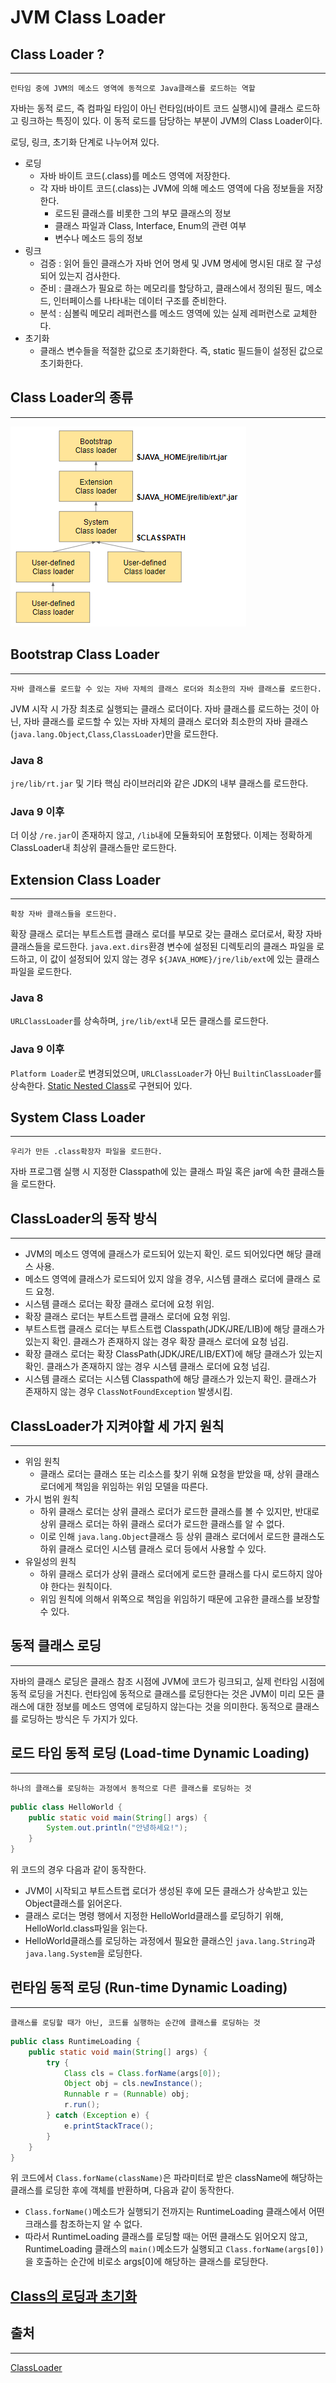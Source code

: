 # JVM Class Loader

## Class Loader ?
---
```
런타임 중에 JVM의 메소드 영역에 동적으로 Java클래스를 로드하는 역할
```
자바는 동적 로드, 즉 컴파일 타임이 아닌 런타임(바이트 코드 실행시)에 클래스 로드하고 링크하는 특징이 있다. 이 동적 로드를 담당하는 부분이 JVM의 Class Loader이다.

로딩, 링크, 초기화 단계로 나누어져 있다.

- 로딩
  - 자바 바이트 코드(.class)를 메소드 영역에 저장한다.
  - 각 자바 바이트 코드(.class)는 JVM에 의해 메소드 영역에 다음 정보들을 저장한다.
    - 로드된 클래스를 비롯한 그의 부모 클래스의 정보
    - 클래스 파일과 Class, Interface, Enum의 관련 여부
    - 변수나 메소드 등의 정보
- 링크
  - 검증 : 읽어 들인 클래스가 자바 언어 명세 및 JVM 명세에 명시된 대로 잘 구성되어 있는지 검사한다.
  - 준비 : 클래스가 필요로 하는 메모리를 할당하고, 클래스에서 정의된 필드, 메소드, 인터페이스를 나타내는 데이터 구조를 준비한다.
  - 분석 : 심볼릭 메모리 레퍼런스를 메소드 영역에 있는 실제 레퍼런스로 교체한다.
- 초기화
  - 클래스 변수들을 적절한 값으로 초기화한다. 즉, static 필드들이 설정된 값으로 초기화한다.

## Class Loader의 종류
---
![class_loader](../img/class_loader.png)

## Bootstrap Class Loader
---
```
자바 클래스를 로드할 수 있는 자바 자체의 클래스 로더와 최소한의 자바 클래스를 로드한다.
```
JVM 시작 시 가장 최초로 실행되는 클래스 로더이다. 자바 클래스를 로드하는 것이 아닌, 자바 클래스를 로드할 수 있는 자바 자체의 클래스 로더와 최소한의 자바 클래스(`java.lang.Object`,`Class`,`ClassLoader`)만을 로드한다.

### Java 8
`jre/lib/rt.jar` 및 기타 핵심 라이브러리와 같은 JDK의 내부 클래스를 로드한다.

### Java 9 이후
더 이상 `/re.jar`이 존재하지 않고, `/lib`내에 모듈화되어 포함됐다. 이제는 정확하게 ClassLoader내 최상위 클래스들만 로드한다.

## Extension Class Loader
---
```
확장 자바 클래스들을 로드한다.
```
확장 클래스 로더는 부트스트랩 클래스 로더를 부모로 갖는 클래스 로더로서, 확장 자바 클래스들을 로드한다. `java.ext.dirs`환경 변수에 설정된 디렉토리의 클래스 파일을 로드하고, 이 값이 설정되어 있지 않는 경우 `${JAVA_HOME}/jre/lib/ext`에 있는 클래스 파일을 로드한다.

### Java 8
`URLClassLoader`를 상속하며, `jre/lib/ext`내 모든 클래스를 로드한다.

### Java 9 이후
`Platform Loader`로 변경되었으며, `URLClassLoader`가 아닌 `BuiltinClassLoader`를 상속한다. [Static Nested Class](/Java/Nested%20Class.md)로 구현되어 있다.

## System Class Loader
---
```
우리가 만든 .class확장자 파일을 로드한다.
```
자바 프로그램 실행 시 지정한 Classpath에 있는 클래스 파일 혹은 jar에 속한 클래스들을 로드한다.

## ClassLoader의 동작 방식
---
- JVM의 메소드 영역에 클래스가 로드되어 있는지 확인. 로드 되어있다면 해당 클래스 사용.
- 메소드 영역에 클래스가 로드되어 있지 않을 경우, 시스템 클래스 로더에 클래스 로드 요청.
- 시스템 클래스 로더는 확장 클래스 로더에 요청 위임.
- 확장 클래스 로더는 부트스트랩 클래스 로더에 요청 위임.
- 부트스트랩 클래스 로더는 부트스트랩 Classpath(JDK/JRE/LIB)에 해당 클래스가 있는지 확인. 클래스가 존재하지 않는 경우 확장 클래스 로더에 요청 넘김.
- 확장 클래스 로더는 확장 ClassPath(JDK/JRE/LIB/EXT)에 해당 클래스가 있는지 확인. 클래스가 존재하지 않는 경우 시스템 클래스 로더에 요청 넘김.
- 시스템 클래스 로더는 시스템 Classpath에 해당 클래스가 있는지 확인. 클래스가 존재하지 않는 경우 `ClassNotFoundException` 발생시킴.

## ClassLoader가 지켜야할 세 가지 원칙
---
- 위임 원칙
  - 클래스 로더는 클래스 또는 리소스를 찾기 위해 요청을 받았을 때, 상위 클래스 로더에게 책임을 위임하는 위임 모델을 따른다.
- 가시 범위 원칙
  - 하위 클래스 로더는 상위 클래스 로더가 로드한 클래스를 볼 수 있지만, 반대로 상위 클래스 로더는 하위 클래스 로더가 로드한 클래스를 알 수 없다.
  - 이로 인해 `java.lang.Object`클래스 등 상위 클래스 로더에서 로드한 클래스도 하위 클래스 로더인 시스템 클래스 로더 등에서 사용할 수 있다.
- 유일성의 원칙
  - 하위 클래스 로더가 상위 클래스 로더에게 로드한 클래스를 다시 로드하지 않아야 한다는 원칙이다.
  - 위임 원칙에 의해서 위쪽으로 책임을 위임하기 때문에 고유한 클래스를 보장할 수 있다.

## 동적 클래스 로딩
---
자바의 클래스 로딩은 클래스 참조 시점에 JVM에 코드가 링크되고, 실제 런타임 시점에 동적 로딩을 거친다. 런타임에 동적으로 클래스를 로딩한다는 것은 JVM이 미리 모든 클래스에 대한 정보를 메소드 영역에 로딩하지 않는다는 것을 의미한다. 동적으로 클래스를 로딩하는 방식은 두 가지가 있다.

## 로드 타임 동적 로딩 (Load-time Dynamic Loading)
---
```
하나의 클래스를 로딩하는 과정에서 동적으로 다른 클래스를 로딩하는 것
```
```java
public class HelloWorld { 
    public static void main(String[] args) { 
        System.out.println("안녕하세요!"); 
    } 
}
```
위 코드의 경우 다음과 같이 동작한다.

- JVM이 시작되고 부트스트랩 로더가 생성된 후에 모든 클래스가 상속받고 있는 Object클래스를 읽어온다.
- 클래스 로더는 명령 행에서 지정한 HelloWorld클래스를 로딩하기 위해, HelloWorld.class파일을 읽는다.
- HelloWorld클래스를 로딩하는 과정에서 필요한 클래스인 `java.lang.String`과 `java.lang.System`을 로딩한다.


## 런타임 동적 로딩 (Run-time Dynamic Loading)
---
```
클래스를 로딩할 때가 아닌, 코드를 실행하는 순간에 클래스를 로딩하는 것
```
```java
public class RuntimeLoading { 
    public static void main(String[] args) { 
        try { 
            Class cls = Class.forName(args[0]); 
            Object obj = cls.newInstance(); 
            Runnable r = (Runnable) obj; 
            r.run(); 
        } catch (Exception e) {
            e.printStackTrace();
        }
    }
}
```
위 코드에서 `Class.forName(className)`은 파라미터로 받은 className에 해당하는 클래스를 로딩한 후에 객체를 반환하며, 다음과 같이 동작한다.

- `Class.forName()`메소드가 실행되기 전까지는 RuntimeLoading 클래스에서 어떤 크래스를 참조하는지 알 수 없다.
- 따라서 RuntimeLoading 클래스를 로딩할 때는 어떤 클래스도 읽어오지 않고, RuntimeLoading 클래스의 `main()`메소드가 실행되고 `Class.forName(args[0])`을 호출하는 순간에 비로소 args[0]에 해당하는 클래스를 로딩한다.

## [Class의 로딩과 초기화](Class의%20로딩과%20초기화.md)

## 출처
---
[ClassLoader](https://steady-coding.tistory.com/593)
